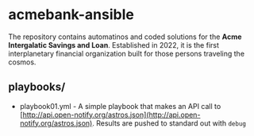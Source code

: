 # acmebank-ansible
The repository contains automatinos and coded solutions for the **Acme Intergalatic Savings and Loan**. Established in 2022, it is the first interplanetary financial organization built for those persons traveling the cosmos.

## playbooks/
- playbook01.yml - A simple playbook that makes an API call to [http://api.open-notify.org/astros.json](http://api.open-notify.org/astros.json). Results are pushed to standard out with `debug`
